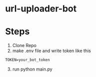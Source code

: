 # url-uploader-bot

# Steps

1. Clone Repo
2. make .env file and write token like this

```
TOKEN=your_bot_token
```

3. run python main.py
